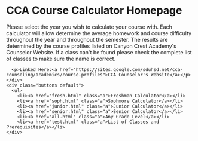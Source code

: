 <!DOCTYPE html>
<html>
  <head>
    <title>CCA Course Calculator Homepage</title>
    <link rel="stylesheet" href="/css/index.css">
  </head>
  <body class="background">
    <div class="box-1">
      <h1>CCA Course Calculator Homepage</h1>
    </div>
    <div class="box-2">
      <p>Please select the year you wish to calculate your course with. Each calculator will allow determine the average homework and course difficulty throughout the year and throughout the semester. The results are determined by the course profiles listed on Canyon Crest Academy's Counselor Website. If a class can't be found please check the complete list of classes to make sure the name is correct.</p>

      <p>Linked Here:<a href="https://sites.google.com/sduhsd.net/cca-counseling/academics/course-profiles">CCA Counselor's Website</a></p>
    </div>
    <div class="buttons default">
      <ul>
        <li><a href="fresh.html" class="a">Freshman Calculator</a></li>
        <li><a href="soph.html" class="a">Sophmore Calculator</a></li>
        <li><a href="junior.html" class="a">Junior Calculator</a></li>
        <li><a href="senior.html" class="a">Senior Calculator</a></li>
        <li><a href="all.html" class="a">Any Grade Level</a></li>
        <li><a href="test.html" class="a">List of Classes and Prerequisites</a></li>
    </div>
  </body>
</html>
